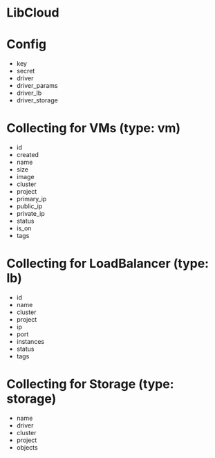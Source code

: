 # LibCloud

# Config

* key
* secret
* driver
* driver_params
* driver_lb
* driver_storage

# Collecting for VMs (type: vm)

* id
* created
* name
* size
* image
* cluster
* project
* primary_ip
* public_ip
* private_ip
* status
* is_on
* tags

# Collecting for LoadBalancer (type: lb)

* id
* name
* cluster
* project
* ip
* port
* instances
* status
* tags
 
# Collecting for Storage (type: storage)

* name
* driver
* cluster
* project
* objects

